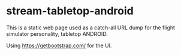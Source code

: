 # stream-tabletop-android

This is a static web page used as a catch-all URL dump for the flight simulator personality, tabletop ANDROID.

Using https://getbootstrap.com/ for the UI.